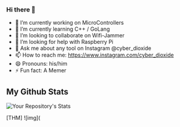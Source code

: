 ### Hi there 👋




- 🔭 I’m currently working on MicroControllers
- 🌱 I’m currently learning C++ / GoLang
- 👯 I’m looking to collaborate on Wifi-Jammer
- 🤔 I’m looking for help with Raspberry Pi
- 💬 Ask me about any tool on Instagram @cyber_dioxide
- 📫 How to reach me: https://www.instagram.com/cyber_dioxide
- 😄 Pronouns: his/him
- ⚡ Fun fact: A Memer


## My Github Stats

![Your Repository's Stats](https://github-readme-stats.vercel.app/api?username=Cyber-Dioxide&show_icons=true)

[THM]
![img](<script src="https://tryhackme.com/badge/1153756"></scrip)

